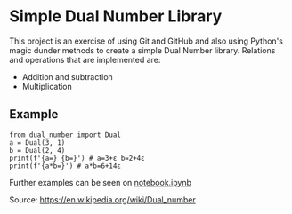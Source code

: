 # Simple Dual Number Library

This project is an exercise of using Git and GitHub and also using Python's magic dunder methods to create a simple Dual Number library. Relations and operations that are implemented are:
- Addition and subtraction
- Multiplication

## Example
```
from dual_number import Dual
a = Dual(3, 1)
b = Dual(2, 4)
print(f'{a=} {b=}') # a=3+ε b=2+4ε
print(f'{a*b=}') # a*b=6+14ε
```

Further examples can be seen on [notebook.ipynb](notebook.ipynb)

Source: https://en.wikipedia.org/wiki/Dual_number